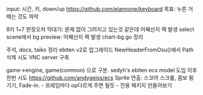 input: 시간, 키, down/up
    https://github.com/eiannone/keyboard 
    목표: 누른 거 떼는 것도 파악

8키 1+7
판정오차 막대기: 문제 없이 그려지고 있는것 같은데 어째선지 랙 발생
select scene에서 bg preview: 어째선지 랙 발생
chart-bg.go 정리

주석, docs, taiko 정리
ebiten v2로 업그레이드
NewHeaderFromOsu()에서 Path 삭제 시도
VNC server 구축

game->engine, game(common) 으로 구분. sedyh's ebiten ecs model 도입 이후 한번 시도
https://github.com/andygeiss/ecs
Sprite 연출: 스코어 스크롤, 콤보 튕기기, Fade-in.
    - 프레임마다 op다르게 주면 될듯
    - 전용 패키지 만들어보기